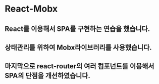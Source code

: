 # React-Mobx

## React를 이용해서 SPA를 구현하는 연습을 했습니다.

## 상태관리를 위하여 Mobx라이브러리를 사용했습니다.

## 마지막으로 react-router의 여러 컴포넌트를 이용해서 SPA의 단점을 개선하였습니다.
